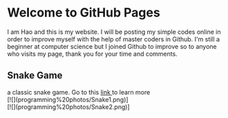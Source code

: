 <h1> Welcome to GitHub Pages </h1>

<P1> I am Hao and this is my website. I will be posting my simple codes online in order to improve myself with the help of master coders in Github. I'm still a beginner at computer science but I joined Github to improve so to anyone who visits my page, thank you for your time and comments.</P1>
<h2> Snake Game </h2>
<P1> a classic snake game. Go to this <a href = "https://github.com/Harts2002/snakegame"> link </a> to learn more</P1>
<br>
[![](programming%20photos/Snake1.png)]
<br>
[![](programming%20photos/Snake2.png)]
